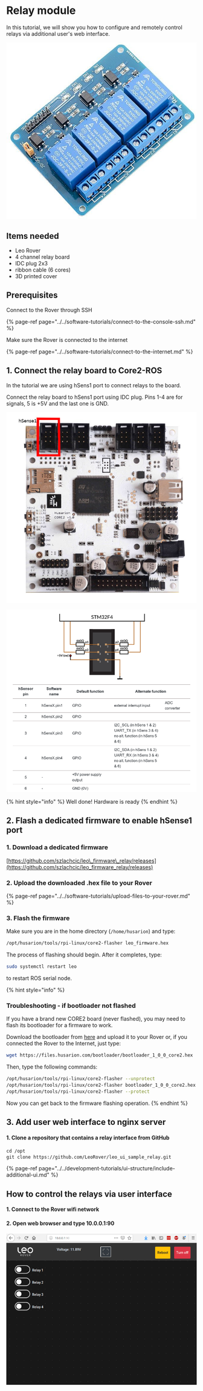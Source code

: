 # Relay module

In this tutorial, we will show you how to configure and remotely control relays via additional user's web interface.

![Relay board ](../../.gitbook/assets/20f89e2c6f6df9d5aecdb9c46b559d5478fdd8e2.jpg)

## Items needed

* Leo Rover
* 4 channel relay board 
* IDC plug 2x3
* ribbon cable \(6 cores\)
* 3D printed cover

## Prerequisites

Connect to the Rover through SSH

{% page-ref page="../../software-tutorials/connect-to-the-console-ssh.md" %}

Make sure the Rover is connected to the internet

{% page-ref page="../../software-tutorials/connect-to-the-internet.md" %}

## 1. Connect the relay board to Core2-ROS

In the tutorial we are using hSens1 port to connect relays to the board.

Connect the relay board to hSens1 port using IDC plug. Pins 1-4 are for signals, 5 is +5V and the last one is GND.

![](../../.gitbook/assets/core2_top_small%20%281%29.jpg)

![](../../.gitbook/assets/zrzut-ekranu-z-2019-08-08-10-54-15.png)



{% hint style="info" %}
Well done! Hardware is ready
{% endhint %}

## 2. Flash a dedicated firmware to enable hSense1 port

### 1. Download a dedicated firmware

[https://github.com/szlachcic/leo\_firmware\_relay/releases](https://github.com/szlachcic/leo_firmware_relay/releases)

### 2. Upload the downloaded .hex file to your Rover

{% page-ref page="../../software-tutorials/upload-files-to-your-rover.md" %}

### 3. Flash the firmware

Make sure you are in the home directory \(`/home/husarion`\) and type:

```bash
/opt/husarion/tools/rpi-linux/core2-flasher leo_firmware.hex
```

The process of flashing should begin. After it completes, type:

```bash
sudo systemctl restart leo
```

to restart ROS serial node.

{% hint style="info" %}
### Troubleshooting - if bootloader not flashed

If you have a brand new CORE2 board \(never flashed\), you may need to flash its bootloader for a firmware to work.

Download the bootloader from [here](https://files.husarion.com/bootloader/bootloader_1_0_0_core2.hex) and upload it to your Rover or, if you connected the Rover to the Internet, just type:

```bash
wget https://files.husarion.com/bootloader/bootloader_1_0_0_core2.hex
```

Then, type the following commands:

```bash
/opt/husarion/tools/rpi-linux/core2-flasher --unprotect
/opt/husarion/tools/rpi-linux/core2-flasher bootloader_1_0_0_core2.hex
/opt/husarion/tools/rpi-linux/core2-flasher --protect
```

Now you can get back to the firmware flashing operation.
{% endhint %}

## 3. Add user web interface to nginx server

#### 1. Clone a repository that contains a relay interface from GitHub

```text
cd /opt
git clone https://github.com/LeoRover/leo_ui_sample_relay.git
```

{% page-ref page="../../development-tutorials/ui-structure/include-additional-ui.md" %}

## How to control the relays via user interface

#### 1. Connect to the Rover wifi network

#### 2. Open web browser and type 10.0.0.1:90

![](../../.gitbook/assets/zrzut-ekranu-z-2019-08-08-14-27-31.png)

